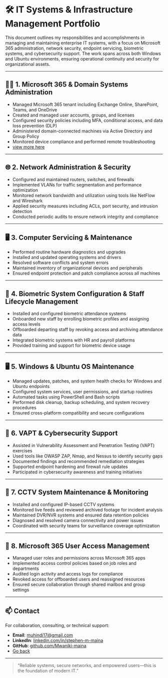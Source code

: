 # 🛠️ IT Systems & Infrastructure Management Portfolio

This document outlines my responsibilities and accomplishments in managing and maintaining enterprise IT systems, with a focus on Microsoft 365 administration, network security, endpoint servicing, biometric systems, and cybersecurity support. The work spans across both Windows and Ubuntu environments, ensuring operational continuity and security for organizational assets.

---

## 🧑‍💼 1. Microsoft 365 & Domain Systems Administration

- Managed Microsoft 365 tenant including Exchange Online, SharePoint, Teams, and OneDrive
- Created and managed user accounts, groups, and licenses
- Configured security policies including MFA, conditional access, and data loss prevention (DLP)
- Administered domain-connected machines via Active Directory and Group Policy
- Monitored device compliance and performed remote troubleshooting
- [view more here](/IT-Systems-&-Infrastructure-Management/M365-&-Domain.md)
---

## 🌐 2. Network Administration & Security

- Configured and maintained routers, switches, and firewalls
- Implemented VLANs for traffic segmentation and performance optimization
- Monitored network bandwidth and utilization using tools like NetFlow and Wireshark
- Applied security measures including ACLs, port security, and intrusion detection
- Conducted periodic audits to ensure network integrity and compliance

---

## 🖥️ 3. Computer Servicing & Maintenance

- Performed routine hardware diagnostics and upgrades
- Installed and updated operating systems and drivers
- Resolved software conflicts and system errors
- Maintained inventory of organizational devices and peripherals
- Ensured endpoint protection and patch compliance across all machines

---

## 🧬 4. Biometric System Configuration & Staff Lifecycle Management

- Installed and configured biometric attendance systems
- Onboarded new staff by enrolling biometric profiles and assigning access levels
- Offboarded departing staff by revoking access and archiving attendance data
- Integrated biometric systems with HR and payroll platforms
- Provided training and support for biometric device usage

---

## 🖥️ 5. Windows & Ubuntu OS Maintenance

- Managed updates, patches, and system health checks for Windows and Ubuntu endpoints
- Configured system services, user permissions, and startup routines
- Automated tasks using PowerShell and Bash scripts
- Performed disk cleanup, backup scheduling, and system recovery procedures
- Ensured cross-platform compatibility and secure configurations

---

## 🔐 6. VAPT & Cybersecurity Support

- Assisted in Vulnerability Assessment and Penetration Testing (VAPT) exercises
- Used tools like OWASP ZAP, Nmap, and Nessus to identify security gaps
- Documented findings and recommended remediation strategies
- Supported endpoint hardening and firewall rule updates
- Participated in cybersecurity awareness and training initiatives

---

## 🎥 7. CCTV System Maintenance & Monitoring

- Installed and configured IP-based CCTV systems
- Monitored live feeds and reviewed archived footage for incident analysis
- Maintained DVR/NVR systems and ensured data retention policies
- Diagnosed and resolved camera connectivity and power issues
- Coordinated with security teams for surveillance coverage optimization

---

## 🔐 8. Microsoft 365 User Access Management

- Managed user roles and permissions across Microsoft 365 apps
- Implemented access control policies based on job roles and departments
- Audited login activity and access logs for compliance
- Revoked access for offboarded users and reassigned resources
- Ensured secure collaboration through shared mailbox and group settings

---

## 📫 Contact

For collaboration, consulting, or technical support:

- **Email**: muhindi17@gmail.com  
- **LinkedIn**: [linkedin.com/in/stephen-m-maina](https://www.linkedin.com/in/stephen-m-maina)  
- **GitHub**: [github.com/Mwaniki-maina](https://github.com/Mwaniki-maina/Portfolio)
- [Go back](/readme.md)
---

> “Reliable systems, secure networks, and empowered users—this is the foundation of modern IT.”

